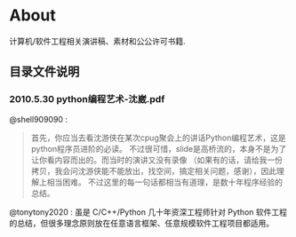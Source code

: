 # About 

计算机/软件工程相关演讲稿、素材和公公许可书籍.


## 目录文件说明

### 2010.5.30 python编程艺术-沈崴.pdf

@shell909090 :
>首先，你应当去看沈游侠在某次cpug聚会上的讲话Python编程艺术，这是python程序员进阶的必读。
>不过很可惜，slide是高桥流的，本身不是为了让你看内容而出的。而当时的演讲又没有录像
>（如果有的话，请给我一份拷贝，我会问沈游侠能不能放出，找空间，搞定相关问题，感谢），因此理解上相当困难。
>不过这里的每一句话都相当有道理，是数十年程序经验的总结。


@tonytony2020 :
虽是 C/C++/Python 几十年资深工程师针对 Python 软件工程的总结，但很多理念原则放在任意语言框架、任意规模软件工程项目都适用。
